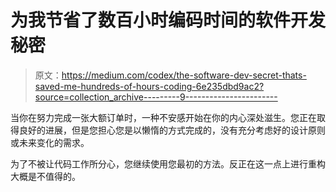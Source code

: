 # 为我节省了数百小时编码时间的软件开发秘密

> 原文：<https://medium.com/codex/the-software-dev-secret-thats-saved-me-hundreds-of-hours-coding-6e235dbd9ac2?source=collection_archive---------9----------------------->

当你在努力完成一张大额订单时，一种不安感开始在你的内心深处滋生。您正在取得良好的进展，但是您担心您是以懒惰的方式完成的，没有充分考虑好的设计原则或未来变化的需求。

为了不被让代码工作所分心，您继续使用您最初的方法。反正在这一点上进行重构大概是不值得的。